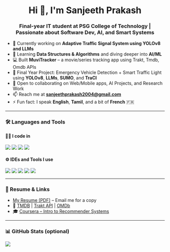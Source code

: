 <h1 align="center">Hi 👋, I'm Sanjeeth Prakash</h1>
<h3 align="center">Final-year IT student at PSG College of Technology | Passionate about Software Dev, AI, and Smart Systems</h3>

- 🔭 Currently working on **Adaptive Traffic Signal System using YOLOv8 and LLMs**
- 🌱 Learning **Data Structures & Algorithms** and diving deeper into **AI/ML**
- 💻 Built **MuviTracker** – a movie/series tracking app using Trakt, Tmdb, Omdb APIs
- 🎯 Final Year Project: Emergency Vehicle Detection + Smart Traffic Light using **YOLOv8**, **LLMs**, **SUMO**, and **TraCI**
- 🤝 Open to collaborating on Web/Mobile apps, AI Projects, and Research Work
- 📫 Reach me at **sanjeethprakash2004@gmail.com**
- ⚡ Fun fact: I speak **English**, **Tamil**, and a bit of **French** 🇫🇷

---

### 🛠️ Languages and Tools

#### 👨‍💻 I code in
<p>
  <img src="https://img.shields.io/badge/Python-3776AB?style=for-the-badge&logo=python&logoColor=white"/>
  <img src="https://img.shields.io/badge/Java-ED8B00?style=for-the-badge&logo=java&logoColor=white"/>
  <img src="https://img.shields.io/badge/HTML5-E34F26?style=for-the-badge&logo=html5&logoColor=white"/>
  <img src="https://img.shields.io/badge/CSS3-1572B6?style=for-the-badge&logo=css3&logoColor=white"/>
</p>

#### ⚙️ IDEs and Tools I use
<p>
  <img src="https://img.shields.io/badge/Android%20Studio-3DDC84?style=for-the-badge&logo=android-studio&logoColor=white"/>
  <img src="https://img.shields.io/badge/VS%20Code-0078d7?style=for-the-badge&logo=visual-studio-code&logoColor=white"/>
  <img src="https://img.shields.io/badge/SUMO-000000?style=for-the-badge&logo=data:image/svg+xml;base64,...&logoColor=white"/>
  <img src="https://img.shields.io/badge/Git-F05032?style=for-the-badge&logo=git&logoColor=white"/>
  <img src="https://img.shields.io/badge/Adobe%20Premiere%20Pro-9999FF?style=for-the-badge&logo=adobe-premiere-pro&logoColor=white"/>
</p>

---

### 📄 Resume & Links

- [My Resume (PDF)](mailto:sanjeethprakash2004@gmail.com) – Email me for a copy
- 🔗 [TMDB](https://developer.themoviedb.org/docs/getting-started) | [Trakt API](https://trakt.docs.apiary.io/) | [OMDb](https://www.omdbapi.com/)
- 🎓 [Coursera – Intro to Recommender Systems](https://www.coursera.org/learn/recommender-systems)

---

### 📊 GitHub Stats (optional)
<p>
  <img src="https://github-readme-stats.vercel.app/api?username=SanjeethPrakash&show_icons=true&theme=radical" />
</p>
